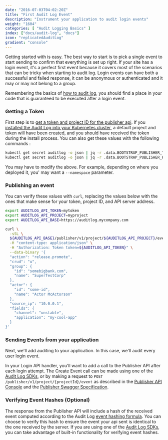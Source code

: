 ```yaml
---
date: "2016-07-03T04:02:20Z"
title: "First Audit Log Event"
description: "Instrument your application to audit login events"
weight: "1604"
categories: [ "Audit Logging Basics" ]
index: ["docs/audit-log", "docs"]
icon: "replicatedAuditLog"
gradient: "console"
---
```


Getting started with is easy. The best way to start is to pick a single event to start sending to confirm that everything is set up right. If your site has a login event, it's a perfect first event because it covers most of the scenarios that can be tricky when starting to audit log. Login events can have both a successful and failed response, it can be anonymous or authenticated and it may or may not belong to a group.

Remembering the basics of [how to audit log](/docs/audit-log/how-to/basics/), you should find a place in your code that is guaranteed to be executed after a login event.

### Getting a Token

First step is to [get a token and project ID for the publisher api](/docs/audit-log/apis/publisher-api#publisher-api-tokens). If you [installed the Audit Log into your Kubernetes cluster](/docs/audit-log/getting-started/deploying), a default project and token will have been created, and you should have received the token during the install process. You can also get these values with the following commands :

```bash
kubectl get secret auditlog -o json | jq -r .data.BOOTSTRAP_PUBLISHER_TOKEN | base64 --decode
kubectl get secret auditlog -o json | jq -r .data.BOOTSTRAP_PUBLISHER_PROJECT | base64 --decode
```

You may have to modify the above. For example, depending on where you deployed it, you' may want a `--namespace` parameter.

### Publishing an event

You can verify these values with `curl`, replacing the values below with the ones that make sense for your token, project ID, and API server address.

<!-- todo snippets for nodejs, golang, etc -->

```bash
export AUDITLOG_API_TOKEN=mytoken
export AUDITLOG_API_PROJECT=myproject
export AUDITLOG_API_BASE=https://auditlog.mycompany.com

curl \
  -sSL \
  ${AUDITLOG_API_BASE}/publisher/v1/project/${AUDITLOG_API_PROJECT}/event \
  -H "content-type: application/json" \
  -H "Authorization: Token token=${AUDITLOG_API_TOKEN}" \
  --data-binary '{
  "action": "release.promote",
  "crud": "u",
  "group": {
    "id": "somebigbank.com",
    "name": "SuperTestCorp"
  },
  "actor": {
    "id": "some-id",
    "name": "Actor McActorson"
  },
  "source_ip": "10.0.0.1",
  "fields": {
    "channel": "unstable",
    "application": "my-cool-app"
  }
}'


```

### Sending Events from your application

Next, we'll add auditing to your application. In this case, we'll audit every user login event. 

In your Login API handler, you'll want to add a call to the Publisher API after each login attempt. The Create Event call can be made using one of the [Audit Log SDKs](/docs/audit-log/sdks/available-sdks), or by making a request to `POST /publisher/v1/project/{projectId}/event` as described in the [Publisher API Console](/docs/audit-log/apis/publisher-api) and the [Publisher Swagger Specification](https://api.replicated.com/auditlog/publisher/v1/swagger.json).

### Verifying Event Hashes (Optional)

The response from the Publisher API will include a hash of the received event computed according to the Audit Log [event hashing formula](/docs/audit-log/architecture/hashing-formula). You can choose to verify this hash to ensure the event your api sent is identical to the one received by the server. If you are using one of the [Audit Log SDKs](/docs/audit-log/sdks/available-sdks), you can take advantage of built-in functionality for verifying event hashes.

<!-- todo bring this inline with the rest of our design language -->
<!-- img height="720" src="https://www.lucidchart.com/publicSegments/view/a68dd763-6aa0-4835-be1f-91f7728befc7/image.png"/-->